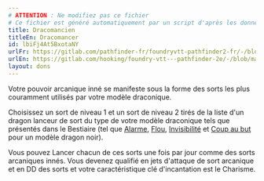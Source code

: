 ```yaml
---
# ATTENTION : Ne modifiez pas ce fichier
# Ce fichier est généré automatiquement par un script d'après les données du module Foundry VTT officiel et de sa traduction
title: Dracomancien
titleEn: Dracomancer
id: lbiFj4At5BxotaNY
urlFr: https://gitlab.com/pathfinder-fr/foundryvtt-pathfinder2-fr/-/blob/master/data/feats/lbiFj4At5BxotaNY.htm
urlEn: https://gitlab.com/hooking/foundry-vtt---pathfinder-2e/-/blob/master/packs/data/feats.db/dracomancer.json
layout: dons
---
```

Votre pouvoir arcanique inné se manifeste sous la forme des sorts les plus couramment utilisés par votre modèle draconique.

Choisissez un sort de niveau 1 et un sort de niveau 2 tirés de la liste d'un dragon lanceur de sort du type de votre modèle draconique tels que présentés dans le Bestiaire (tel que  [Alarme](../sorts/alarme.html), [Flou](../sorts/flou.html), [Invisibilité](../sorts/invisibilité.html) et [Coup au but](../sorts/coup-au-but.html) pour un modèle dragon noir).

Vous pouvez Lancer chacun de ces sorts une fois par jour comme des sorts arcaniques innés. Vous devenez qualifié en jets d'attaque de sort arcanique et en DD des sorts et votre caractéristique clé d'incantation est le Charisme.
